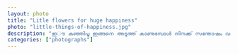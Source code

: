 ```yaml
---		
layout: photo
title: "Litle flowers for huge happiness"
photo: "little-things-of-happiness.jpg"
description: "ഇൗ കുഞ്ഞിപൂ ഇങ്ങനെ അടുത്ത് കാണുമ്പോൾ നിനക്ക് സന്തോഷം വരുന്നുണ്ടേൽ... വേറെ എന്നാ വേണം... ഇതിന്റെ ഒരു തോട്ടം ഇടക്കൊക്കെ പോയി കാണണം... പത്ത് പൈസ ചിലവില്ലന്നേ. 🥰🌻"
categories: ["photographs"]
---
```

